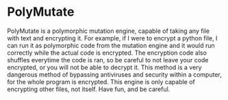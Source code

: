 # PolyMutate
PolyMutate is a polymorphic mutation engine, capable of taking any file with text and encrypting it. For example, if I were to encrypt a python file, I can run it as polymorphic code from the mutation engine and it would run correctly while the actual code is encrypted. The encryption code also shuffles everytime the code is ran, so be careful to not leave your code encrypted, or you will not be able to decrypt it. This method is a very dangerous method of bypassing antiviruses and security within a computer, for the whole program is encrypted. This engine is only capable of encrypting other files, not itself. Have fun, and be careful.
